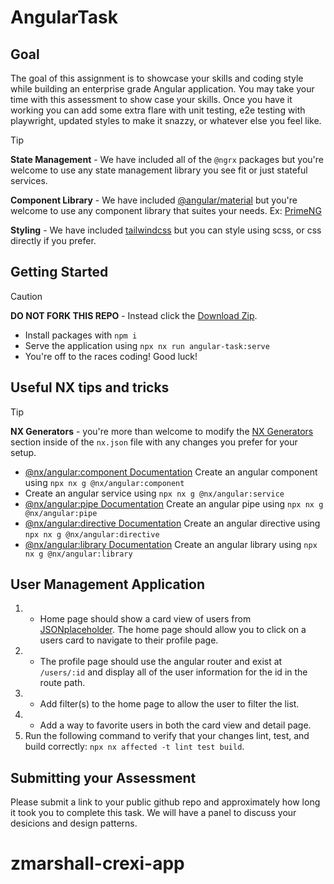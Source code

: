 # AngularTask

## Goal

The goal of this assignment is to showcase your skills and coding style while building an enterprise grade Angular application. You may take your time with this assessment to show case your skills. Once you have it working you can add some extra flare with unit testing, e2e testing with playwright, updated styles to make it snazzy, or whatever else you feel like. 

> [!TIP] 
> **State Management** - We have included all of the `@ngrx` packages but you're welcome to use any state management library you see fit or just stateful services.
> 
> **Component Library** - We have included [@angular/material](https://material.angular.io/components/categories) but you're welcome to use any component library that suites your needs. Ex: [PrimeNG](https://primeng.org/installation)
> 
> **Styling** - We have included [tailwindcss](https://tailwindcss.com/docs/styling-with-utility-classes) but you can style using scss, or css directly if you prefer.

## Getting Started

> [!CAUTION]
> **DO NOT FORK THIS REPO** - Instead click the [Download Zip](https://github.com/crexi-dev/angular/archive/refs/heads/main.zip).

- Install packages with `npm i`
- Serve the application using `npx nx run angular-task:serve`
- You're off to the races coding! Good luck!

## Useful NX tips and tricks
> [!TIP]
> **NX Generators** - you're more than welcome to modify the [NX Generators](https://nx.dev/reference/nx-json#generators) section inside of the `nx.json` file with any changes you prefer for your setup.
- [@nx/angular:component Documentation](https://nx.dev/nx-api/angular/generators/component) Create an angular component using `npx nx g @nx/angular:component`
- Create an angular service using `npx nx g @nx/angular:service`
- [@nx/angular:pipe Documentation](https://nx.dev/nx-api/angular/generators/pipe) Create an angular pipe using `npx nx g @nx/angular:pipe`
- [@nx/angular:directive Documentation](https://nx.dev/nx-api/angular/generators/directive) Create an angular directive using `npx nx g @nx/angular:directive`
- [@nx/angular:library Documentation](https://nx.dev/nx-api/angular/generators/library) Create an angular library using `npx nx g @nx/angular:library`

## User Management Application

1. - Home page should show a card view of users from [JSONplaceholder](https://jsonplaceholder.typicode.com/). The home page should allow you to click on a users card to navigate to their profile page.
2. - The profile page should use the angular router and exist at `/users/:id` and display all of the user information for the id in the route path.
3. - Add filter(s) to the home page to allow the user to filter the list.
4. - Add a way to favorite users in both the card view and detail page.
5. Run the following command to verify that your changes lint, test, and build correctly: `npx nx affected -t lint test build`.

## Submitting your Assessment

Please submit a link to your public github repo and approximately how long it took you to complete this task. We will have a panel to discuss your desicions and design patterns.
# zmarshall-crexi-app
